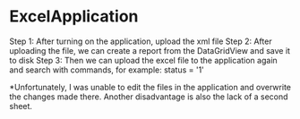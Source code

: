 # ExcelApplication
Step 1: After turning on the application, upload the xml file
Step 2: After uploading the file, we can create a report from the DataGridView and save it to disk
Step 3: Then we can upload the excel file to the application again and search with commands, for example: status = '1'
 
 
 
 
 
 *Unfortunately, I was unable to edit the files in the application and overwrite the changes made there. Another disadvantage is also the lack of a second sheet.
